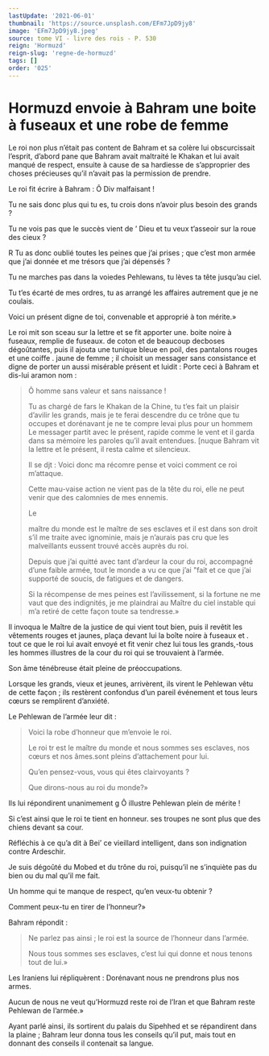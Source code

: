 ```yaml
---
lastUpdate: '2021-06-01'
thumbnail: 'https://source.unsplash.com/EFm7JpD9jy8'
image: 'EFm7JpD9jy8.jpeg'
source: tome VI - livre des rois - P. 530
reign: 'Hormuzd'
reign-slug: 'regne-de-hormuzd'
tags: []
order: '025'
---
```


# Hormuzd envoie à Bahram une boite à fuseaux et une robe de femme

Le roi non plus n’était pas content de Bahram et sa colère lui obscurcissait l’esprit, d’abord pane que Bahram avait maltraité le Khakan et lui avait manqué de respect, ensuite à cause de sa hardiesse de s’approprier des choses précieuses qu’il n’avait pas la permission de prendre.

Le roi fit écrire à Bahram : Ô Div malfaisant !

Tu ne sais donc plus qui tu es, tu crois dons n’avoir plus besoin des grands ?

Tu ne vois pas que le succès vient de ’ Dieu et tu veux t’asseoir sur la roue des cieux ?

R Tu as donc oublié toutes les peines que j’ai prises ; que c’est mon armée que j’ai donnée et me trésors que j’ai dépensés ?

Tu ne marches pas dans la voiedes Pehlewans, tu lèves ta tête jusqu’au ciel.

Tu t’es écarté de mes ordres, tu as arrangé les affaires autrement que je ne coulais.

Voici un présent digne de toi, convenable et approprié à ton mérite.»

Le roi mit son sceau sur la lettre et se fit apporter une. boite noire à fuseaux, remplie de fuseaux. de coton et de beaucoup decboses dégoûtantes, puis il ajouta une tunique bleue en poil, des pantalons rouges et une coiffe
. jaune de femme ; il choisit un messager sans consistance et digne de porter un aussi misérable présent et luidit : Porte ceci à Bahram et dis-lui aramon nom :

> Ô homme sans valeur et sans naissance !
>
> Tu as chargé de fars le Khakan de la Chine, tu t’es fait un plaisir d’avilir les grands, mais je te ferai descendre du ce trône que tu occupes et dorénavant je ne te compre levai plus pour un hommem Le messager partit avec le présent, rapide comme le vent et il garda dans sa mémoire les paroles qu’il avait entendues.
[nuque Bahram vit la lettre et le présent, il resta calme et silencieux.
>
> Il se djt : Voici donc ma récomre pense et voici comment ce roi m’attaque.
>
> Cette mau-vaise action ne vient pas de la tête du roi, elle ne peut venir que des calomnies de mes ennemis.
>
> Le
>
> maître du monde est le maître de ses esclaves et il est dans son droit s’il me traite avec ignominie, mais je n’aurais pas cru que les malveillants eussent trouvé accès auprès du roi.
>
> Depuis que j’ai quitté avec tant d’ardeur la cour du roi, accompagné d’une faible armée, tout le monde a vu ce que j’ai
"fait et ce que j’ai supporté de soucis, de fatigues et de dangers.
>
> Si la récompense de mes peines est l’avilissement, si la fortune ne me vaut que des indignités, je me plaindrai au Maître du ciel instable qui m’a retiré de cette façon toute sa tendresse.»

Il invoqua le Maître de la justice de qui vient tout bien, puis il revêtit les vêtements rouges et jaunes, plaça devant lui la boîte noire à fuseaux et .
tout ce que le roi lui avait envoyé et fit venir chez lui tous les grands,-tous les hommes illustres de la cour du roi qui se trouvaient à l’armée.

Son âme ténébreuse était pleine de préoccupations.

Lorsque les grands, vieux et jeunes, arrivèrent, ils virent le Pehlewan vêtu de cette façon ; ils restèrent confondus d’un pareil événement et tous leurs cœurs se remplirent d’anxiété.

Le Pehlewan de l’armée leur dit :

> Voici la robe d’honneur que m’envoie le roi.
>
> Le roi tr est le maître du monde et nous sommes ses esclaves, nos cœurs et nos âmes.sont pleins d’attachement pour lui.
>
> Qu’en pensez-vous, vous qui êtes clairvoyants ?
>
> Que dirons-nous au roi du monde?»

Ils lui répondirent unanimement g Ô illustre Pehlewan plein de mérite !

Si c’est ainsi que le roi te tient en honneur. ses troupes ne sont plus que des chiens devant sa cour.

Réfléchis à ce qu’a dit à Bei’ ce vieillard intelligent, dans son indignation contre Ardeschir.

Je suis dégoûté du Mobed et du trône du roi, puisqu’il ne s’inquiète pas du bien ou du mal qu’il me fait.

Un homme qui te manque de respect, qu’en veux-tu obtenir ?

Comment peux-tu en tirer de l’honneur?»

Bahram répondit :

> Ne parlez pas ainsi ; le roi est la source de l’honneur dans l’armée.
>
> Nous tous sommes ses esclaves, c’est lui qui donne et nous tenons tout de lui.»

Les Iraniens lui répliquèrent : Dorénavant nous ne prendrons plus nos armes.

Aucun de nous ne veut qu’Hormuzd reste roi de l’Iran et que Bahram reste Pehlewan de l’armée.»

Ayant parlé ainsi, ils sortirent du palais du Sipehhed et se répandirent dans la plaine ; Bahram leur donna tous les conseils qu’il put, mais tout en donnant des conseils il contenait sa langue.
